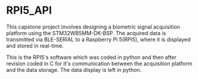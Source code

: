 # RPI5_API


This capstone project involves designing a biometric signal acquisition platform using the STM32WB5MM-DK-BSP. 
The acquired data is transmitted via BLE-SERIAL to a Raspberry Pi 5(RPI5), where it is displayed and stored in real-time.

This is the RPI5's software which was coded in python and then after revision coded in C for it's communication between the acquisition platform and the data storage.
The data display is left in python.


